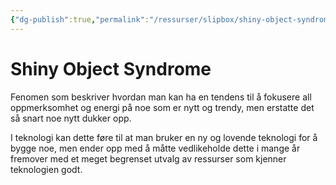 ```yaml
---
{"dg-publish":true,"permalink":"/ressurser/slipbox/shiny-object-syndrome/","dgHomeLink":true,"dgPassFrontmatter":false}
---
```


# Shiny Object Syndrome

Fenomen som beskriver hvordan man kan ha en tendens til å fokusere all oppmerksomhet og energi på noe som er nytt og trendy, men erstatte det så snart noe nytt dukker opp.

I teknologi kan dette føre til at man bruker en ny og lovende teknologi for å bygge noe, men ender opp med å måtte vedlikeholde dette i mange år fremover med et meget begrenset utvalg av ressurser som kjenner teknologien godt. 